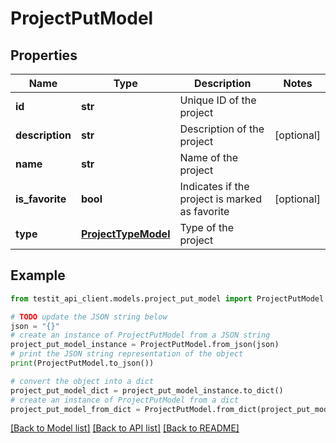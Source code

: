 # ProjectPutModel


## Properties

Name | Type | Description | Notes
------------ | ------------- | ------------- | -------------
**id** | **str** | Unique ID of the project | 
**description** | **str** | Description of the project | [optional] 
**name** | **str** | Name of the project | 
**is_favorite** | **bool** | Indicates if the project is marked as favorite | [optional] 
**type** | [**ProjectTypeModel**](ProjectTypeModel.md) | Type of the project | 

## Example

```python
from testit_api_client.models.project_put_model import ProjectPutModel

# TODO update the JSON string below
json = "{}"
# create an instance of ProjectPutModel from a JSON string
project_put_model_instance = ProjectPutModel.from_json(json)
# print the JSON string representation of the object
print(ProjectPutModel.to_json())

# convert the object into a dict
project_put_model_dict = project_put_model_instance.to_dict()
# create an instance of ProjectPutModel from a dict
project_put_model_from_dict = ProjectPutModel.from_dict(project_put_model_dict)
```
[[Back to Model list]](../README.md#documentation-for-models) [[Back to API list]](../README.md#documentation-for-api-endpoints) [[Back to README]](../README.md)


